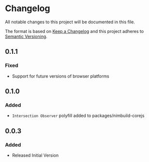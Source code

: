 # Changelog

All notable changes to this project will be documented in this file.

The format is based on [Keep a Changelog](http://keepachangelog.com/)
and this project adheres to [Semantic Versioning](http://semver.org/).

## 0.1.1

### Fixed

-   Support for future versions of browser platforms

## 0.1.0

### Added

-   `Intersection Observer` polyfill added to packages/nimbuild-corejs

## 0.0.3

### Added

-   Released Initial Version
